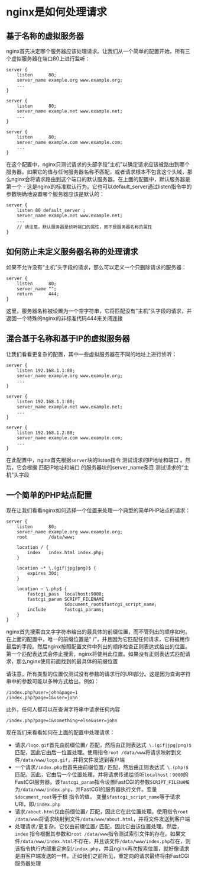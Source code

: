#  nginx是如何处理请求

##  基于名称的虚拟服务器

nginx首先决定哪个服务器应该处理请求。让我们从一个简单的配置开始，所有三个虚拟服务器在端口80上进行监听：
```
server {
    listen      80;
    server_name example.org www.example.org;
    ...
}

server {
    listen      80;
    server_name example.net www.example.net;
    ...
}

server {
    listen      80;
    server_name example.com www.example.com;
    ...
}
```

在这个配置中，nginx只测试请求的头部字段“主机”以确定请求应该被路由到哪个服务器。如果它的值与任何服务器名称不匹配，或者请求根本不包含这个头域，那么nginx会将请求路由到这个端口的默认服务器。在上面的配置中，默认服务器是第一个 - 这是nginx的标准默认行为。它也可以default_server通过listen指令中的参数明确地设置哪个服务器应该是默认的：
```
server { 
    listen 80 default_server ; 
    server_name example.net www.example.net; 
    ... 
    // 请注意，默认服务器是侦听端口的属性，而不是服务器名称的属性
}
```

##  如何防止未定义服务器名称的处理请求

如果不允许没有“主机”头字段的请求，那么可以定义一个只删除请求的服务器：
```
server {
    listen      80;
    server_name "";
    return      444;
}
```
这里，服务器名称被设置为一个空字符串，它将匹配没有“主机”头字段的请求，并返回一个特殊的nginx的非标准代码444来关闭连接

##  混合基于名称和基于IP的虚拟服务器

让我们看看更复杂的配置，其中一些虚拟服务器在不同的地址上进行侦听：
```
server { 
    listen 192.168.1.1:80; 
    server_name example.org www.example.org; 
    ... 
} 

server { 
    listen 192.168.1.1:80; 
    server_name example.net www.example.net; 
    ... 
} 

server { 
    listen 192.168.1.2:80; 
    server_name example.com www.example.com; 
    ... 
}
```
在此配置中，nginx首先根据`server`块的listen指令 测试请求的IP地址和端口 。然后，它会根据 匹配IP地址和端口 的服务器块的server_name条目 测试请求的“主机”头字段

##  一个简单的PHP站点配置

现在让我们看看nginx如何选择一个位置来处理一个典型的简单PHP站点的请求：
```
server {
    listen      80;
    server_name example.org www.example.org;
    root        /data/www;

    location / {
        index   index.html index.php;
    }

    location ~* \.(gif|jpg|png)$ {
        expires 30d;
    }

    location ~ \.php$ {
        fastcgi_pass  localhost:9000;
        fastcgi_param SCRIPT_FILENAME
                      $document_root$fastcgi_script_name;
        include       fastcgi_params;
    }
}
```

nginx首先搜索由文字字符串给出的最具体的前缀位置，而不管列出的顺序如何。在上面的配置中，唯一的前缀位置是“ /”，并且因为它匹配任何请求，它将被用作最后的手段。然后nginx按照配置文件中列出的顺序检查正则表达式给出的位置。第一个匹配表达式会停止搜索，nginx将使用此位置。如果没有正则表达式匹配请求，那么nginx使用前面找到的最具体的前缀位置

请注意，所有类型的位置仅测试没有参数的请求行的URI部分。这是因为查询字符串中的参数可能以多种方式给出，例如：
```
/index.php?user=john&page=1 
/index.php?page=1&user=john
```

此外，任何人都可以在查询字符串中请求任何内容
```
/index.php?page=1&something+else&user=john
```

现在我们来看看如何在上面的配置中处理请求：
-   请求`/logo.gif`首先由前缀位置`/` 匹配，然后由正则表达式` \.(gif|jpg|png)$` 匹配，因此它由后一位置处理。使用指令`root /data/www`将请求映射到文件`/data/www/logo.gif`，并将文件发送到客户端
-   一个请求`/index.php`也首先由前缀位置`/` 匹配，然后由正则表达式` \.(php)$` 匹配。因此，它由后一个位置处理，并将请求传递给侦听`localhost：9000`的FastCGI服务器。该`fastcgi_param`指令设置FastCGI的参数`SCRIPT_FILENAME`为`/data/www/index.php`，并FastCGI的服务器执行文件。变量`$document_root`等于根 指令的值， 变量`$fastcgi_script_name`等于请求URI，即`/index.php`
-   请求`/about.html`仅由前缀位置`/` 匹配，因此它在此位置处理。使用指令`root /data/www`将请求映射到文件`/data/www/about.html`，并将文件发送到客户端
-   处理请求`/`更复杂。它仅由前缀位置`/` 匹配，因此它由该位置处理。然后， `index` 指令根据其参数和`root /data/www`指令测试索引文件的存在。如果文件`/data/www/index.html`不存在，并且该文件`/data/www/index.php`存在，则该指令执行内部重定向到`/index.php`，并且nginx再次搜索位置，就好像请求是由客户端发送的一样。正如我们之前所见，重定向的请求最终将由FastCGI服务器处理
